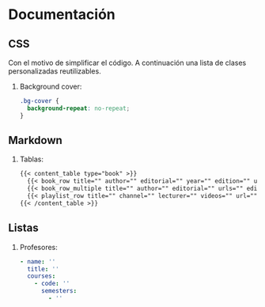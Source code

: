 # Documentación

## CSS

Con el motivo de simplificar el código. A continuación una lista de clases personalizadas reutilizables.

1. Background cover:

    ```css
    .bg-cover {
      background-repeat: no-repeat;
    }
    ```

## Markdown

1. Tablas:

    ```markdown
    {{< content_table type="book" >}}
      {{< book_row title="" author="" editorial="" year="" edition="" url="" >}}
      {{< book_row_multiple title="" author="" editorial="" urls="" editions="" years="" >}}
      {{< playlist_row title="" channel="" lecturer="" videos="" url="" >}}
    {{< /content_table >}}
    ```

## Listas

1. Profesores:

    ```yaml
    - name: ''
      title: ''
      courses:
        - code: ''
          semesters:
            - ''
    ```
